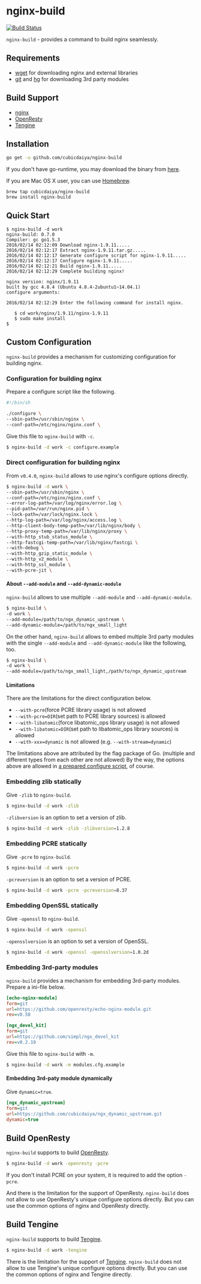 # nginx-build

[![Build Status](https://drone.io/github.com/cubicdaiya/nginx-build/status.png)](https://drone.io/github.com/cubicdaiya/nginx-build/latest)

`nginx-build` - provides a command to build nginx seamlessly.

## Requirements

 * [wget](https://www.gnu.org/software/wget/) for downloading nginx and external libraries
 * [git](https://git-scm.com/) and [hg](https://www.mercurial-scm.org/) for downloading 3rd party modules

## Build Support

 * [nginx](http://nginx.org/)
 * [OpenResty](http://www.openresty.com/)
 * [Tengine](http://tengine.taobao.org/)

## Installation

```bash
go get -u github.com/cubicdaiya/nginx-build
```

If you don't have go-runtime, you may download the binary from [here](https://github.com/cubicdaiya/nginx-build/releases).


If you are Mac OS X user, you can use [Homebrew](http://brew.sh/).

```
brew tap cubicdaiya/nginx-build
brew install nginx-build
```

## Quick Start

```console
$ nginx-build -d work
nginx-build: 0.7.0
Compiler: gc go1.5.3
2016/02/14 02:12:09 Download nginx-1.9.11.....
2016/02/14 02:12:17 Extract nginx-1.9.11.tar.gz.....
2016/02/14 02:12:17 Generate configure script for nginx-1.9.11.....
2016/02/14 02:12:17 Configure nginx-1.9.11.....
2016/02/14 02:12:21 Build nginx-1.9.11.....
2016/02/14 02:12:29 Complete building nginx!

nginx version: nginx/1.9.11
built by gcc 4.8.4 (Ubuntu 4.8.4-2ubuntu1~14.04.1)
configure arguments:

2016/02/14 02:12:29 Enter the following command for install nginx.

   $ cd work/nginx/1.9.11/nginx-1.9.11
   $ sudo make install
$
```

## Custom Configuration

`nginx-build` provides a mechanism for customizing configuration for building nginx.

### Configuration for building nginx

Prepare a configure script like the following.

```bash
#!/bin/sh

./configure \
--sbin-path=/usr/sbin/nginx \
--conf-path=/etc/nginx/nginx.conf \
```

Give this file to `nginx-build` with `-c`.

```bash
$ nginx-build -d work -c configure.example
```

### Direct configuration for building nginx

From `v0.4.0`, `nginx-build` allows to use nginx's configure options directly.

```bash
$ nginx-build -d work \
--sbin-path=/usr/sbin/nginx \
--conf-path=/etc/nginx/nginx.conf \
--error-log-path=/var/log/nginx/error.log \
--pid-path=/var/run/nginx.pid \
--lock-path=/var/lock/nginx.lock \
--http-log-path=/var/log/nginx/access.log \
--http-client-body-temp-path=/var/lib/nginx/body \
--http-proxy-temp-path=/var/lib/nginx/proxy \
--with-http_stub_status_module \
--http-fastcgi-temp-path=/var/lib/nginx/fastcgi \
--with-debug \
--with-http_gzip_static_module \
--with-http_v2_module \
--with-http_ssl_module \
--with-pcre-jit \
```

#### About `--add-module` and `--add-dynamic-module`

`nginx-build` allows to use multiple `--add-module` and `--add-dynamic-module`.

```bash
$ nginx-build \
-d work \
--add-module=/path/to/ngx_dynamic_upstream \
--add-dynamic-module=/path/to/ngx_small_light
```

On the other hand, `nginx-build` allows to embed multiple 3rd party modules with the single `--add-module` and `--add-dynamic-module` like the following, too.

```bash
$ nginx-build \
-d work \
--add-module=/path/to/ngx_small_light,/path/to/ngx_dynamic_upstream
```

#### Limitations

There are the limitations for the direct configuration below.

 * `--with-pcre`(force PCRE library usage) is not allowed
  * `--with-pcre=DIR`(set path to PCRE library sources) is allowed
 * `--with-libatomic`(force libatomic_ops library usage) is not allowed
  * `--with-libatomic=DIR`(set path to libatomic_ops library sources) is allowed
 * `--with-xxx=dynamic` is not allowed (e.g. `--with-stream=dynamic`)

The limitations above are attributed by the flag package of Go. (multiple and different types from each other are not allowed)
By the way, the options above are allowed in [a prepared configure script](https://github.com/cubicdaiya/nginx-build#configuration-for-building-nginx), of course.

### Embedding zlib statically

Give `-zlib` to `nginx-build`.

```bash
$ nginx-build -d work -zlib
```

`-zlibversion` is an option to set a version of zlib.

```bash
$ nginx-build -d work -zlib -zlibversion=1.2.8
```

### Embedding PCRE statically

Give `-pcre` to `nginx-build`.

```bash
$ nginx-build -d work -pcre
```

`-pcreversion` is an option to set a version of PCRE.

```bash
$ nginx-build -d work -pcre -pcreversion=8.37
```

### Embedding OpenSSL statically

Give `-openssl` to `nginx-build`.

```bash
$ nginx-build -d work -openssl
```

`-opensslversion` is an option to set a version of OpenSSL.

```bash
$ nginx-build -d work -openssl -opensslversion=1.0.2d
```

### Embedding 3rd-party modules

`nginx-build` provides a mechanism for embedding 3rd-party modules.
Prepare a ini-file below.

```ini
[echo-nginx-module]
form=git
url=https://github.com/openresty/echo-nginx-module.git
rev=v0.58

[ngx_devel_kit]
form=git
url=https://github.com/simpl/ngx_devel_kit
rev=v0.2.19
```

Give this file to `nginx-build` with `-m`.

```bash
$ nginx-build -d work -m modules.cfg.example
```

#### Embedding 3rd-paty module dynamically

Give `dynamic=true`.

```ini
[ngx_dynamic_upstream]
form=git
url=https://github.com/cubicdaiya/ngx_dynamic_upstream.git
dynamic=true
```

## Build OpenResty

`nginx-build` supports to build [OpenResty](http://www.openresty.com/).

```bash
$ nginx-build -d work -openresty -pcre
```

If you don't install PCRE on your system, it is required to add the option `-pcre`.


And there is the limitation for the support of OpenResty.
`nginx-build` does not allow to use OpenResty's unique configure options directly.
But you can use the common options of nginx and OpenResty directly.

## Build Tengine

`nginx-build` supports to build [Tengine](http://tengine.taobao.org/).

```bash
$ nginx-build -d work -tengine
```

There is the limitation for the support of [Tengine](http://tengine.taobao.org/).
`nginx-build` does not allow to use Tengine's unique configure options directly.
But you can use the common options of nginx and Tengine directly.
